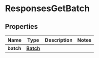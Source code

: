 
# ResponsesGetBatch

## Properties
| Name | Type | Description | Notes |
| ------------ | ------------- | ------------- | ------------- |
| **batch** | [**Batch**](Batch.md) |  |  |



